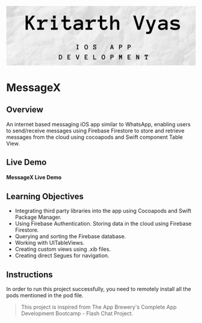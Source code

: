 ![Kritarth Vyas Banner](Documentation/kv-banner.png)

#  MessageX
## Overview

An internet based messaging iOS app similar to WhatsApp, enabling users to send/receive messages using Firebase Firestore to store and retrieve messages from the cloud using cocoapods and Swift component Table View.

## Live Demo
#### MessageX Live Demo

## Learning Objectives

* Integrating third party libraries into the app using Cocoapods and Swift Package Manager.
* Using Firebase Authentication. Storing data in the cloud using Firebase Firestore.
* Querying and sorting the Firebase database.
* Working with UITableViews.
* Creating custom views using .xib files.
* Creating direct Segues for navigation.

## Instructions

In order to run this project successfully, you need to remotely install all the pods mentioned in the pod file.

>This project is inspired from The App Brewery's Complete App Development Bootcamp - Flash Chat Project.

